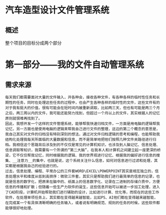 # 汽车造型设计文件管理系统
## 概述
整个项目的目标分成两个部分

# 第一部分——我的文件自动管理系统

## 需求来源

    每天我们都需要面对大量的文件输入，开各种会，接收各种文件，有各种各样的临时性任务和长期性的任务，同时在处理这些任务的过程中，也会产生各种各样的临时性的文件，这些文件有的对于我有挺大的价值，很有可能会在短时间内被重新调取，比如两三天，但也有可能是两三个月之后，两三周以内的文件，我可能还能努力找到，但超过一个月以上的文件，其实根据人的记忆原则就很难再找到了。
    因此，我想开发一个这样的文件管理系统，能够帮我快速归档文件，一方面是用电脑的逻辑帮我记忆，另一方面也是使用电脑的逻辑来帮我自己进行文件的整理，这边的第二个概念的意思是，我自己其实对文件的归档没有特别深刻的想法，通过对文件归档逻辑的思考和编程，也能帮助我结构化处理我每天所面临的大量数据和信息，而不是简单地把他们按照几种文件夹路径进行归档。我相信这个思路背后涉及到的不仅仅是常见的计算机知识，也涉及到人脑记忆、信息处理、信息调取等知识，我需要有一个所谓的“第二大脑”，在我本人和计算机之间建立起一座更深的桥梁，它不仅仅帮我记忆，同时根据我的逻辑、我的世界观进行记忆、根据我的偏好进行信息的搜集、__注意力__的集中，也就是说，这个系统关注什么信息，如何对信息进行过滤和处理，其实都是根据我自己的经验进行的。
    过去，信息处理、编程、平常办公的三件套WORD\EXCEL\POWERPOINT其实是相互独立的，信息处理水平和维度从低到高排序：微软三件套，其实只是帮助我们进行最简单的信息的记录，也就是信息的数字化，把原来在脑中的、纸面上的信息数字化、记录在二进制的存储介质中，方便信息的传播和扩散；但随着一些生产力软件的诞生，这些信息开始可以被进一步加工处理，进入了CAD阶段，计算机开始帮助我们进行辅助的设计，比如进行计算、优化等，而现在的这些工作软件，在处理单项任务上，其实都在变得越来越智能，比如PS、AI他们都在变得越来越智能，在完成某一个有具体清晰明确的任务输入，或者说有明确规范、规则的任务的时候，这些软件都能够很好地处理。